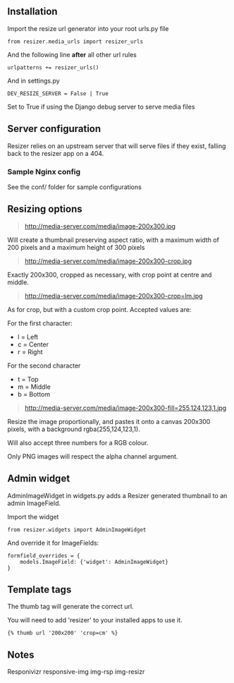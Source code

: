## Installation

Import the resize url generator into your root urls.py file

    from resizer.media_urls import resizer_urls

And the following line **after** all other url rules

    urlpatterns += resizer_urls()

And in settings.py

    DEV_RESIZE_SERVER = False | True

Set to True if using the Django debug server to serve media files

## Server configuration

Resizer relies on an upstream server that will serve files if they exist,
falling back to the resizer app on a 404.

### Sample Nginx config

See the conf/ folder for sample configurations

## Resizing options

>  http://media-server.com/media/image-200x300.jpg

Will create a thumbnail preserving aspect ratio, with a maximum width of 200
pixels and a maximum height of 300 pixels

>  http://media-server.com/media/image-200x300-crop.jpg

Exactly 200x300, cropped as necessary, with crop point at centre and middle.

>  http://media-server.com/media/image-200x300-crop=lm.jpg

As for crop, but with a custom crop point. Accepted values are:

For the first character:

- l = Left
- c = Center
- r = Right

For the second character

- t = Top
- m = Middle
- b = Bottom

>  http://media-server.com/media/image-200x300-fill=255,124,123,1.jpg

Resize the image proportionally, and pastes it onto a canvas 200x300 pixels,
with a background rgba(255,124,123,1).

Will also accept three numbers for a RGB colour.

Only PNG images will respect the alpha channel argument.

## Admin widget

AdminImageWidget in widgets.py adds a Resizer generated thumbnail to an admin
ImageField.

Import the widget

    from resizer.widgets import AdminImageWidget

And override it for ImageFields:

    formfield_overrides = {
        models.ImageField: {'widget': AdminImageWidget}
    }


## Template tags

The thumb tag will generate the correct url.

You will need to add 'resizer' to your installed apps to use it.

    {% thumb url '200x200' 'crop=cm' %}

## Notes

Responivizr
responsive-img
img-rsp
img-resizr
